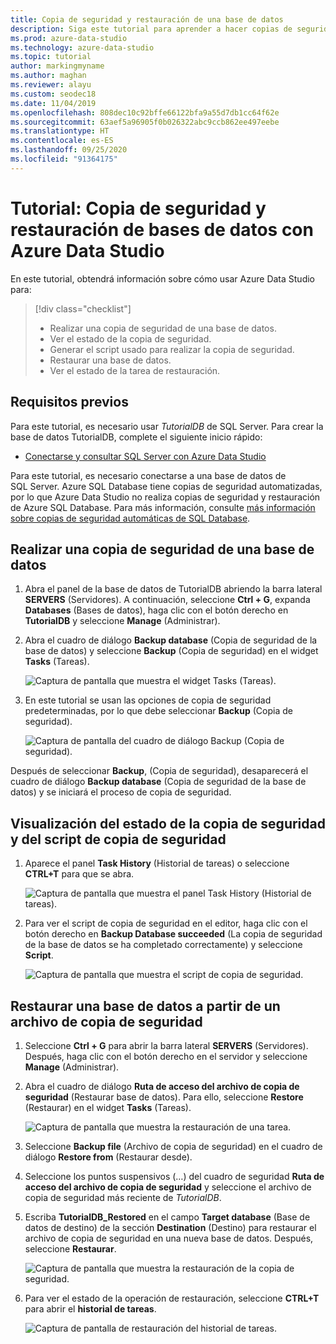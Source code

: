```yaml
---
title: Copia de seguridad y restauración de una base de datos
description: Siga este tutorial para aprender a hacer copias de seguridad y restaurar bases de datos mediante Azure Data Studio.
ms.prod: azure-data-studio
ms.technology: azure-data-studio
ms.topic: tutorial
author: markingmyname
ms.author: maghan
ms.reviewer: alayu
ms.custom: seodec18
ms.date: 11/04/2019
ms.openlocfilehash: 808dec10c92bffe66122bfa9a55d7db1cc64f62e
ms.sourcegitcommit: 63aef5a96905f0b026322abc9ccb862ee497eebe
ms.translationtype: HT
ms.contentlocale: es-ES
ms.lasthandoff: 09/25/2020
ms.locfileid: "91364175"
---
```

# <a name="tutorial-back-up-and-restore-databases-using-azure-data-studio"></a>Tutorial: Copia de seguridad y restauración de bases de datos con Azure Data Studio

En este tutorial, obtendrá información sobre cómo usar Azure Data Studio para:
> [!div class="checklist"]
> * Realizar una copia de seguridad de una base de datos.
> * Ver el estado de la copia de seguridad.
> * Generar el script usado para realizar la copia de seguridad.
> * Restaurar una base de datos.
> * Ver el estado de la tarea de restauración.

## <a name="prerequisites"></a>Requisitos previos

Para este tutorial, es necesario usar *TutorialDB* de SQL Server. Para crear la base de datos TutorialDB, complete el siguiente inicio rápido:

* [Conectarse y consultar SQL Server con Azure Data Studio](quickstart-sql-server.md)

Para este tutorial, es necesario conectarse a una base de datos de SQL Server. Azure SQL Database tiene copias de seguridad automatizadas, por lo que Azure Data Studio no realiza copias de seguridad y restauración de Azure SQL Database. Para más información, consulte [más información sobre copias de seguridad automáticas de SQL Database](/azure/sql-database/sql-database-automated-backups).

## <a name="back-up-a-database"></a>Realizar una copia de seguridad de una base de datos

1. Abra el panel de la base de datos de TutorialDB abriendo la barra lateral **SERVERS** (Servidores). A continuación, seleccione **Ctrl + G**, expanda **Databases** (Bases de datos), haga clic con el botón derecho en **TutorialDB** y seleccione **Manage** (Administrar).

1. Abra el cuadro de diálogo **Backup database** (Copia de seguridad de la base de datos) y seleccione **Backup** (Copia de seguridad) en el widget **Tasks** (Tareas).

   ![Captura de pantalla que muestra el widget Tasks (Tareas).](./media/tutorial-backup-restore-sql-server/tasks.png)

1. En este tutorial se usan las opciones de copia de seguridad predeterminadas, por lo que debe seleccionar **Backup** (Copia de seguridad).

   ![Captura de pantalla del cuadro de diálogo Backup (Copia de seguridad).](./media/tutorial-backup-restore-sql-server/backup-dialog.png)

Después de seleccionar **Backup**, (Copia de seguridad), desaparecerá el cuadro de diálogo **Backup database** (Copia de seguridad de la base de datos) y se iniciará el proceso de copia de seguridad.

## <a name="view-the-backup-status-and-the-backup-script"></a>Visualización del estado de la copia de seguridad y del script de copia de seguridad

1. Aparece el panel **Task History** (Historial de tareas) o seleccione **CTRL+T** para que se abra.

   ![Captura de pantalla que muestra el panel Task History (Historial de tareas).](./media/tutorial-backup-restore-sql-server/task-history.png)

1. Para ver el script de copia de seguridad en el editor, haga clic con el botón derecho en **Backup Database succeeded** (La copia de seguridad de la base de datos se ha completado correctamente) y seleccione **Script**.

   ![Captura de pantalla que muestra el script de copia de seguridad.](./media/tutorial-backup-restore-sql-server/task-script.png)

## <a name="restore-a-database-from-a-backup-file"></a>Restaurar una base de datos a partir de un archivo de copia de seguridad

1. Seleccione **Ctrl + G** para abrir la barra lateral **SERVERS** (Servidores). Después, haga clic con el botón derecho en el servidor y seleccione **Manage** (Administrar).

1. Abra el cuadro de diálogo **Ruta de acceso del archivo de copia de seguridad** (Restaurar base de datos). Para ello, seleccione **Restore** (Restaurar) en el widget **Tasks** (Tareas).

   ![Captura de pantalla que muestra la restauración de una tarea.](media/tutorial-backup-restore-sql-server/tasks-restore.png)

1. Seleccione **Backup file** (Archivo de copia de seguridad) en el cuadro de diálogo **Restore from** (Restaurar desde).

1. Seleccione los puntos suspensivos (…) del cuadro de seguridad **Ruta de acceso del archivo de copia de seguridad** y seleccione el archivo de copia de seguridad más reciente de *TutorialDB*.

1. Escriba **TutorialDB_Restored** en el campo **Target database** (Base de datos de destino) de la sección **Destination** (Destino) para restaurar el archivo de copia de seguridad en una nueva base de datos. Después, seleccione **Restaurar**.

   ![Captura de pantalla que muestra la restauración de la copia de seguridad.](./media/tutorial-backup-restore-sql-server/restore.png)

1. Para ver el estado de la operación de restauración, seleccione **CTRL+T** para abrir el **historial de tareas**.

   ![Captura de pantalla de restauración del historial de tareas.](./media/tutorial-backup-restore-sql-server/task-history-restore.png)